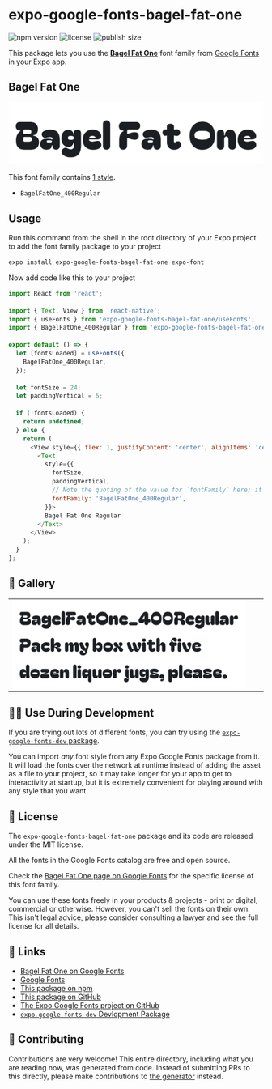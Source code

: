 # expo-google-fonts-bagel-fat-one

![npm version](https://flat.badgen.net/npm/v/expo-google-fonts-bagel-fat-one)
![license](https://flat.badgen.net/github/license/expo/google-fonts)
![publish size](https://flat.badgen.net/packagephobia/install/expo-google-fonts-bagel-fat-one)

This package lets you use the [**Bagel Fat One**](https://fonts.google.com/specimen/Bagel+Fat+One) font family from [Google Fonts](https://fonts.google.com/) in your Expo app.

## Bagel Fat One

![Bagel Fat One](./font-family.png)

This font family contains [1 style](#-gallery).

- `BagelFatOne_400Regular`

## Usage

Run this command from the shell in the root directory of your Expo project to add the font family package to your project
```sh
expo install expo-google-fonts-bagel-fat-one expo-font
```

Now add code like this to your project
```js
import React from 'react';

import { Text, View } from 'react-native';
import { useFonts } from 'expo-google-fonts-bagel-fat-one/useFonts';
import { BagelFatOne_400Regular } from 'expo-google-fonts-bagel-fat-one/400Regular';

export default () => {
  let [fontsLoaded] = useFonts({
    BagelFatOne_400Regular,
  });

  let fontSize = 24;
  let paddingVertical = 6;

  if (!fontsLoaded) {
    return undefined;
  } else {
    return (
      <View style={{ flex: 1, justifyContent: 'center', alignItems: 'center' }}>
        <Text
          style={{
            fontSize,
            paddingVertical,
            // Note the quoting of the value for `fontFamily` here; it expects a string!
            fontFamily: 'BagelFatOne_400Regular',
          }}>
          Bagel Fat One Regular
        </Text>
      </View>
    );
  }
};

```

## 🔡 Gallery


||||
|-|-|-|
|![BagelFatOne_400Regular](.//400Regular/BagelFatOne_400Regular.ttf.png)||||


## 👩‍💻 Use During Development

If you are trying out lots of different fonts, you can try using the [`expo-google-fonts-dev` package](https://github.com/freeboub/google-fonts/tree/master/font-packages/dev#readme).

You can import *any* font style from any Expo Google Fonts package from it. It will load the fonts
over the network at runtime instead of adding the asset as a file to your project, so it may take longer
for your app to get to interactivity at startup, but it is extremely convenient
for playing around with any style that you want.

## 📖 License

The `expo-google-fonts-bagel-fat-one` package and its code are released under the MIT license.

All the fonts in the Google Fonts catalog are free and open source.

Check the [Bagel Fat One page on Google Fonts](https://fonts.google.com/specimen/Bagel+Fat+One) for the specific license of this font family.

You can use these fonts freely in your products & projects - print or digital, commercial or otherwise. However, you can't sell the fonts on their own. This isn't legal advice, please consider consulting a lawyer and see the full license for all details.

## 🔗 Links

- [Bagel Fat One on Google Fonts](https://fonts.google.com/specimen/Bagel+Fat+One)
- [Google Fonts](https://fonts.google.com/)
- [This package on npm](https://www.npmjs.com/package/expo-google-fonts-bagel-fat-one)
- [This package on GitHub](https://github.com/freeboub/google-fonts/tree/master/font-packages/bagel-fat-one)
- [The Expo Google Fonts project on GitHub](https://github.com/freeboub/google-fonts)
- [`expo-google-fonts-dev` Devlopment Package](https://github.com/freeboub/google-fonts/tree/master/font-packages/dev)

## 🤝 Contributing

Contributions are very welcome! This entire directory, including what you are reading now, was generated from code. Instead of submitting PRs to this directly, please make contributions to [the generator](https://github.com/freeboub/google-fonts/tree/master/packages/generator) instead.
